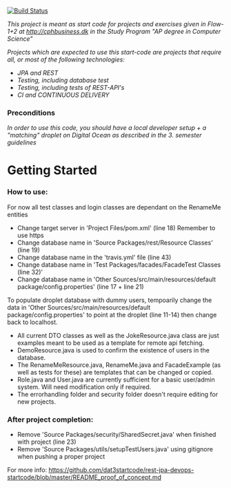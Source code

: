 [![Build Status](https://travis-ci.org/dat3startcode/rest-jpa-devops-startcode.svg?branch=master)](https://travis-ci.org/dat3startcode/rest-jpa-devops-startcode)

*This project is meant as start code for projects and exercises given in Flow-1+2 at http://cphbusiness.dk in the Study Program "AP degree in Computer Science"*

*Projects which are expected to use this start-code are projects that require all, or most of the following technologies:*
 - *JPA and REST*
- *Testing, including database test*
- *Testing, including tests of REST-API's*
- *CI and CONTINUOUS DELIVERY*

### Preconditions
*In order to use this code, you should have a local developer setup + a "matching" droplet on Digital Ocean as described in the 3. semester guidelines* 
# Getting Started

### How to use:

For now all test classes and login classes are dependant on the RenameMe entities

- Change target server in 'Project Files/pom.xml' (line 18) Remember to use https
- Change database name in 'Source Packages/rest/Resource Classes' (line 19)
- Change database name in the 'travis.yml' file (line 43)
- Change database name in 'Test Packages/facades/FacadeTest Classes (line 32)'
- Change database name in 'Other Sources/src/main/resources/default package/config.properties' (line 17 + line 21)

To populate droplet database with dummy users, tempoarily change the data in 'Other Sources/src/main/resources/default package/config.properties'
to point at the droplet (line 11-14) then change back to localhost.

- All current DTO classes as well as the JokeResource.java class are just examples meant to be used as a template for remote api fetching.
- DemoResource.java is used to confirm the existence of users in the database.
- The RenameMeResource.java, RenameMe.java and FacadeExample (as well as tests for these) are templates that can be changed or copied.
- Role.java and User.java are currently sufficient for a basic user/admin system. Will need modification only if required.
- The errorhandling folder and security folder doesn't require editing for new projects.

### After project completion:

- Remove 'Source Packages/security/SharedSecret.java' when finished with project (line 23)
- Remove 'Source Packages/utils/setupTestUsers.java' using gitignore when pushing a proper project

For more info: https://github.com/dat3startcode/rest-jpa-devops-startcode/blob/master/README_proof_of_concept.md